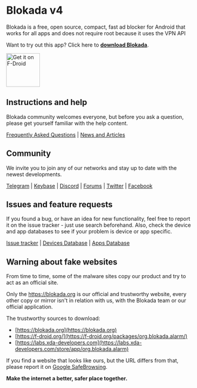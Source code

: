 # Blokada v4

Blokada is a free, open source, compact, fast ad blocker for Android that works for all apps and does not require root because it uses the VPN API

Want to try out this app? Click here to **[download Blokada](http://go.blokada.org/download_section)**.

<a href="https://f-droid.org/packages/org.blokada.alarm/" target="_blank">
<img src="https://fdroid.gitlab.io/artwork/badge/get-it-on.png" alt="Get it on F-Droid" height="90"/></a>

## Instructions and help

Blokada community welcomes everyone, but before you ask a question, please get yourself familiar with the help content.

[Frequently Asked Questions](http://go.blokada.org/faq) | [News and Articles](http://go.blokada.org/blog)

## Community

We invite you to join any of our networks and stay up to date with the newest developments.

[Telegram](http://go.blokada.org/chat) | [Keybase](https://keybase.io/blocka) | [Discord](https://www.discord.gg/xwVBpgQ) | [Forums](http://go.blokada.org/forum) | [Twitter](http://go.blokada.org/social_twitter) | [Facebook](http://go.blokada.org/social_facebook) 

## Issues and feature requests

If you found a bug, or have an idea for new functionality, feel free to report it on the issue tracker - just use search beforehand. Also, check the device and app databases to see if your problem is device or app specific.

[Issue tracker](http://go.blokada.org/issue) | [Devices Database](http://go.blokada.org/issue_device) | [Apps Database](http://go.blokada.org/issue_app)


## Warning about fake websites

From time to time, some of the malware sites copy our product and try to act as an official site.

Only the https://blokada.org is our official and trustworthy website, every other copy or mirror isn't in relation with us, with the Blokada team or our official application.

The trustworthy sources to download:
- [https://blokada.org](https://blokada.org)
- [https://f-droid.org/](https://f-droid.org/packages/org.blokada.alarm/)
- [https://labs.xda-developers.com](https://labs.xda-developers.com/store/app/org.blokada.alarm)

If you find a website that looks like ours, but the URL differs from that, please report it on [Google SafeBrowsing](https://safebrowsing.google.com/safebrowsing/report_phish/?hl=en).

**Make the internet a better, safer place together.**
